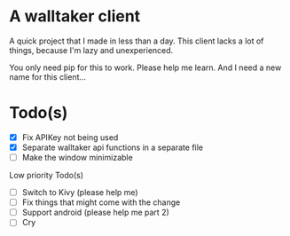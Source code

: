 # A walltaker client
A quick project that I made in less than a day.
This client lacks a lot of things, because I'm lazy and unexperienced.

You only need pip for this to work.
Please help me learn.
And I need a new name for this client...

# Todo(s)

- [x] Fix APIKey not being used
- [x] Separate walltaker api functions in a separate file
- [ ] Make the window minimizable

Low priority Todo(s)
- [ ] Switch to Kivy (please help me)
- [ ] Fix things that might come with the change
- [ ] Support android (please help me part 2)
- [ ] Cry